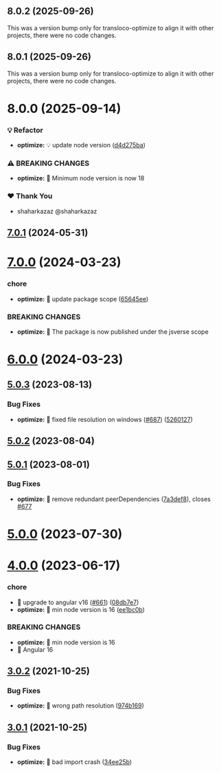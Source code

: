 ## 8.0.2 (2025-09-26)

This was a version bump only for transloco-optimize to align it with other projects, there were no code changes.

## 8.0.1 (2025-09-26)

This was a version bump only for transloco-optimize to align it with other projects, there were no code changes.

# 8.0.0 (2025-09-14)

### 💡 Refactor

- **optimize:** 💡 update node version ([d4d275ba](https://github.com/jsverse/transloco/commit/d4d275ba))

### ⚠ BREAKING CHANGES

- **optimize:** 🧨 Minimum node version is now 18

### ❤️ Thank You

- shaharkazaz @shaharkazaz

## [7.0.1](https://github.com/jsverse/transloco/compare/transloco-optimize-7.0.0...transloco-optimize-7.0.1) (2024-05-31)

# [7.0.0](https://github.com/jsverse/transloco/compare/transloco-optimize-6.0.0...transloco-optimize-7.0.0) (2024-03-23)

### chore

- **optimize:** 🤖 update package scope ([65645ee](https://github.com/jsverse/transloco/commit/65645ee0a79413c74be64ede5bf33174f06465f7))

### BREAKING CHANGES

- **optimize:** 🧨 The package is now published under the jsverse scope

# [6.0.0](https://github.com/jsverse/transloco/compare/transloco-optimize-5.0.3...transloco-optimize-6.0.0) (2024-03-23)

## [5.0.3](https://github.com/jsverse/transloco/compare/transloco-optimize-5.0.2...transloco-optimize-5.0.3) (2023-08-13)

### Bug Fixes

- **optimize:** 🐛 fixed file resolution on windows ([#687](https://github.com/jsverse/transloco/issues/687)) ([5260127](https://github.com/jsverse/transloco/commit/52601277edfe5ef3502a822fc6129e28723bc16c))

## [5.0.2](https://github.com/jsverse/transloco/compare/transloco-optimize-5.0.1...transloco-optimize-5.0.2) (2023-08-04)

## [5.0.1](https://github.com/jsverse/transloco/compare/transloco-optimize-5.0.0...transloco-optimize-5.0.1) (2023-08-01)

### Bug Fixes

- **optimize:** 🐛 remove redundant peerDependencies ([7a3def8](https://github.com/jsverse/transloco/commit/7a3def8de36f9238c10bfce739fd9f3e83513e72)), closes [#677](https://github.com/jsverse/transloco/issues/677)

# [5.0.0](https://github.com/jsverse/transloco/compare/transloco-optimize-4.0.0...transloco-optimize-5.0.0) (2023-07-30)

# [4.0.0](https://github.com/jsverse/transloco/compare/transloco-optimize-3.0.2...transloco-optimize-4.0.0) (2023-06-17)

### chore

- 🤖 upgrade to angular v16 ([#661](https://github.com/jsverse/transloco/issues/661)) ([08db7e7](https://github.com/jsverse/transloco/commit/08db7e7d1f64846fa0b07123dee8ff5bff20b4f0))
- **optimize:** 🤖 min node version is 16 ([ee1bc0b](https://github.com/jsverse/transloco/commit/ee1bc0b88555c808482a9f6b60061f15ea4ddaf7))

### BREAKING CHANGES

- **optimize:** 🧨 min node version is 16
- 🧨 Angular 16

## [3.0.2](https://github.com/jsverse/transloco/compare/transloco-optimize-3.0.1...transloco-optimize-3.0.2) (2021-10-25)

### Bug Fixes

- **optimize:** 🐛 wrong path resolution ([974b169](https://github.com/jsverse/transloco/commit/974b1698083913b99992e4994b77d4c2b6a5489e))

## [3.0.1](https://github.com/jsverse/transloco/compare/transloco-optimize-3.0.0...transloco-optimize-3.0.1) (2021-10-25)

### Bug Fixes

- **optimize:** 🐛 bad import crash ([34ee25b](https://github.com/jsverse/transloco/commit/34ee25b0ffc811e5d0234190ec4f1a56ff873d63))
